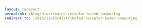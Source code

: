 ```yaml
---
layout: redirect
permalink: /blog/distributed-receptor-based-computing
redirect_to: /2015/11/03/distributed-receptor-based-computing
---
```

